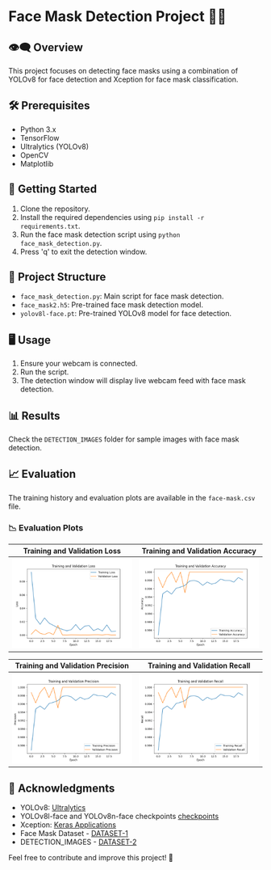 # Face Mask Detection Project 👀😷

## 👁️‍🗨️ Overview
This project focuses on detecting face masks using a combination of YOLOv8 for face detection and Xception for face mask classification.

## 🛠️ Prerequisites
- Python 3.x
- TensorFlow
- Ultralytics (YOLOv8)
- OpenCV
- Matplotlib

## 🚀 Getting Started
1. Clone the repository.
2. Install the required dependencies using `pip install -r requirements.txt`.
3. Run the face mask detection script using `python face_mask_detection.py`.
4. Press 'q' to exit the detection window.

## 📂 Project Structure
- `face_mask_detection.py`: Main script for face mask detection.
- `face_mask2.h5`: Pre-trained face mask detection model.
- `yolov8l-face.pt`: Pre-trained YOLOv8 model for face detection.

## 🖥️ Usage
1. Ensure your webcam is connected.
2. Run the script.
3. The detection window will display live webcam feed with face mask detection.

## 📊 Results
Check the `DETECTION_IMAGES` folder for sample images with face mask detection.

## 📈 Evaluation
The training history and evaluation plots are available in the `face-mask.csv` file.

### 📉 Evaluation Plots

| **Training and Validation Loss** | **Training and Validation Accuracy** |
|:-------------------------:|:-------------------------:|
| ![Training and Validation Loss](figures/loss_plot.png) | ![Training and Validation Accuracy](figures/accuracy_plot.png) |

| **Training and Validation Precision** | **Training and Validation Recall** |
|:-------------------------:|:-------------------------:|
| ![Training and Validation Precision](figures/precision_plot.png) | ![Training and Validation Recall](figures/recall_plot.png) |

## 🙌 Acknowledgments
- YOLOv8: [Ultralytics](https://github.com/ultralytics/ultralytics)
- YOLOv8l-face and YOLOv8n-face checkpoints [checkpoints](https://github.com/akanametov/yolov8-face)
- Xception: [Keras Applications](https://keras.io/api/applications/xception/)
- Face Mask Dataset - [DATASET-1](https://www.kaggle.com/datasets/ashishjangra27/face-mask-12k-images-dataset/data) 
- DETECTION_IMAGES - [DATASET-2](https://www.kaggle.com/datasets/andrewmvd/face-mask-detection)

Feel free to contribute and improve this project! 🚀
